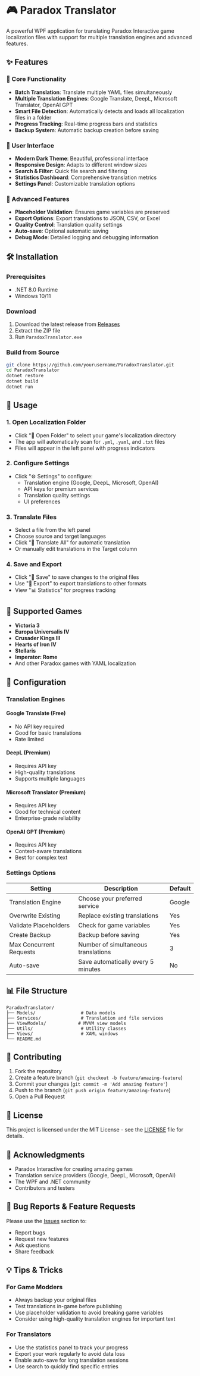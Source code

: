 # 🎮 Paradox Translator

A powerful WPF application for translating Paradox Interactive game localization files with support for multiple translation engines and advanced features.

## ✨ Features

### 🔧 Core Functionality
- **Batch Translation**: Translate multiple YAML files simultaneously
- **Multiple Translation Engines**: Google Translate, DeepL, Microsoft Translator, OpenAI GPT
- **Smart File Detection**: Automatically detects and loads all localization files in a folder
- **Progress Tracking**: Real-time progress bars and statistics
- **Backup System**: Automatic backup creation before saving

### 🎨 User Interface
- **Modern Dark Theme**: Beautiful, professional interface
- **Responsive Design**: Adapts to different window sizes
- **Search & Filter**: Quick file search and filtering
- **Statistics Dashboard**: Comprehensive translation metrics
- **Settings Panel**: Customizable translation options

### 🚀 Advanced Features
- **Placeholder Validation**: Ensures game variables are preserved
- **Export Options**: Export translations to JSON, CSV, or Excel
- **Quality Control**: Translation quality settings
- **Auto-save**: Optional automatic saving
- **Debug Mode**: Detailed logging and debugging information

## 🛠️ Installation

### Prerequisites
- .NET 8.0 Runtime
- Windows 10/11

### Download
1. Download the latest release from [Releases](https://github.com/yourusername/ParadoxTranslator/releases)
2. Extract the ZIP file
3. Run `ParadoxTranslator.exe`

### Build from Source
```bash
git clone https://github.com/yourusername/ParadoxTranslator.git
cd ParadoxTranslator
dotnet restore
dotnet build
dotnet run
```

## 📖 Usage

### 1. Open Localization Folder
- Click "📁 Open Folder" to select your game's localization directory
- The app will automatically scan for `.yml`, `.yaml`, and `.txt` files
- Files will appear in the left panel with progress indicators

### 2. Configure Settings
- Click "⚙️ Settings" to configure:
  - Translation engine (Google, DeepL, Microsoft, OpenAI)
  - API keys for premium services
  - Translation quality settings
  - UI preferences

### 3. Translate Files
- Select a file from the left panel
- Choose source and target languages
- Click "🔄 Translate All" for automatic translation
- Or manually edit translations in the Target column

### 4. Save and Export
- Click "💾 Save" to save changes to the original files
- Use "💾 Export" to export translations to other formats
- View "📊 Statistics" for progress tracking

## 🎯 Supported Games

- **Victoria 3**
- **Europa Universalis IV**
- **Crusader Kings III**
- **Hearts of Iron IV**
- **Stellaris**
- **Imperator: Rome**
- And other Paradox games with YAML localization

## 🔧 Configuration

### Translation Engines

#### Google Translate (Free)
- No API key required
- Good for basic translations
- Rate limited

#### DeepL (Premium)
- Requires API key
- High-quality translations
- Supports multiple languages

#### Microsoft Translator (Premium)
- Requires API key
- Good for technical content
- Enterprise-grade reliability

#### OpenAI GPT (Premium)
- Requires API key
- Context-aware translations
- Best for complex text

### Settings Options

| Setting | Description | Default |
|---------|-------------|---------|
| Translation Engine | Choose your preferred service | Google |
| Overwrite Existing | Replace existing translations | Yes |
| Validate Placeholders | Check for game variables | Yes |
| Create Backup | Backup before saving | Yes |
| Max Concurrent Requests | Number of simultaneous translations | 3 |
| Auto-save | Save automatically every 5 minutes | No |

## 📊 File Structure

```
ParadoxTranslator/
├── Models/                 # Data models
├── Services/               # Translation and file services
├── ViewModels/            # MVVM view models
├── Utils/                  # Utility classes
├── Views/                  # XAML windows
└── README.md
```

## 🤝 Contributing

1. Fork the repository
2. Create a feature branch (`git checkout -b feature/amazing-feature`)
3. Commit your changes (`git commit -m 'Add amazing feature'`)
4. Push to the branch (`git push origin feature/amazing-feature`)
5. Open a Pull Request

## 📝 License

This project is licensed under the MIT License - see the [LICENSE](LICENSE) file for details.

## 🙏 Acknowledgments

- Paradox Interactive for creating amazing games
- Translation service providers (Google, DeepL, Microsoft, OpenAI)
- The WPF and .NET community
- Contributors and testers

## 🐛 Bug Reports & Feature Requests

Please use the [Issues](https://github.com/yourusername/ParadoxTranslator/issues) section to:
- Report bugs
- Request new features
- Ask questions
- Share feedback


## 💡 Tips & Tricks

### For Game Modders
- Always backup your original files
- Test translations in-game before publishing
- Use placeholder validation to avoid breaking game variables
- Consider using high-quality translation engines for important text

### For Translators
- Use the statistics panel to track your progress
- Export your work regularly to avoid data loss
- Enable auto-save for long translation sessions
- Use search to quickly find specific entries


